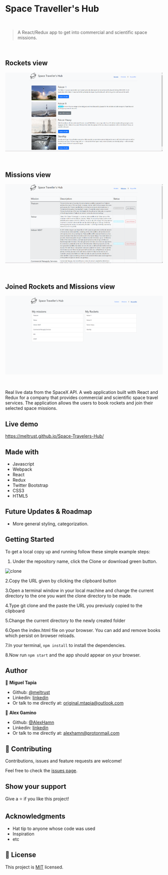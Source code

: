 # Space Traveller's Hub

<br/>

> A React/Redux app to get into commercial and scientific space missions.

<br/>

## Rockets view

![screenshot](./assets/app_screenshot_rockets.png)

<br/>

## Missions view

![screenshot](./assets/app_screenshot_missions.png)

<br/>

## Joined Rockets and Missions view

![screenshot](./assets/app_screenshot_profile.png)

<br/>

Real live data from the SpaceX API. A web application built with React and Redux for a company that provides commercial and scientific space travel services. The application allows the users to book rockets and join their selected space missions.

## Live demo

https://meltrust.github.io/Space-Travelers-Hub/

## Made with

- Javascript
- Webpack
- React
- Redux
- Twitter Bootstrap
- CSS3
- HTML5

## Future Updates & Roadmap

- More general styling, categorization.

## Getting Started

To get a local copy up and running follow these simple example steps:

1. Under the repository name, click the Clone or download green button.

![clone](https://user-images.githubusercontent.com/53324035/73660989-4451aa80-4667-11ea-8a89-176f89d6548a.png)

2.Copy the URL given by clicking the clipboard button

3.Open a terminal window in your local machine and change the current directory to the one you want the clone directory to be made.

4.Type  git clone and the paste the URL you previusly copied to the clipboard

5.Change the current directory to the newly created folder

6.Open the index.html file on your browser. You can add and remove books which persist on browser reloads.

7.In your terminal, `npm install` to install the dependencies.

8.Now run `npm start` and the app should appear on your browser.

## Author

👤 **Miguel Tapia**

- Github: [@meltrust](https://github.com/meltrust)
- Linkedin: [linkedin](https://www.linkedin.com/in/meltrust/)
- Or talk to me directly at: original.mtapia@outlook.com

👤 **Alex Gamino**

- Github: [@AlexHamn](https://github.com/AlexHamn)
- Linkedin: [linkedin](https://www.linkedin.com/in/alex-gamino-81aab3214//)
- Or talk to me directly at: alexhamn@protonmail.com
  
## 🤝 Contributing

Contributions, issues and feature requests are welcome!

Feel free to check the [issues page](issues/).

## Show your support

Give a ⭐️ if you like this project!

## Acknowledgments

- Hat tip to anyone whose code was used
- Inspiration
- etc

## 📝 License

This project is [MIT](lic.url) licensed.
